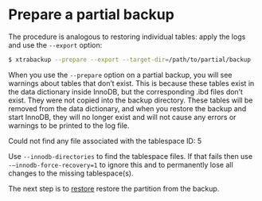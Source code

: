 # Prepare a partial backup

The procedure is analogous to restoring individual tables: apply the logs and use the
`--export` option:

```{.bash data-prompt="$"}
$ xtrabackup --prepare --export --target-dir=/path/to/partial/backup
```

When you use the `--prepare` option on a partial backup, you
will see warnings about tables that don’t exist. This is because these tables
exist in the data dictionary inside InnoDB, but the corresponding .ibd
files don’t exist. They were not copied into the backup directory. These tables
will be removed from the data dictionary, and when you restore the backup and
start InnoDB, they will no longer exist and will not cause any errors or
warnings to be printed to the log file.

Could not find any file associated with the tablespace ID: 5

Use `--innodb-directories` to find the tablespace files. If that fails then use `-–innodb-force-recovery=1` to ignore this and to permanently lose all changes to the missing tablespace(s).

The next step is to [restore](restore-individual-partitions.md) restore the partition from the backup. 